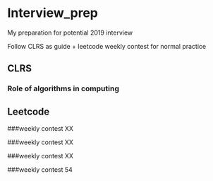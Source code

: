 # Interview_prep
My preparation for potential 2019 interview

Follow CLRS as guide + leetcode weekly contest for normal practice

## CLRS

### Role of algorithms in computing


## Leetcode

###weekly contest XX

###weekly contest XX

###weekly contest XX

###weekly contest 54

